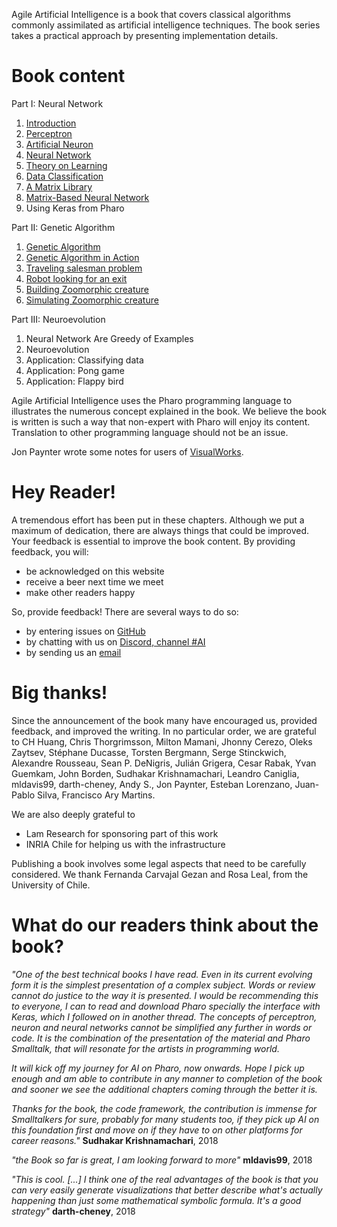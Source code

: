 
Agile Artificial Intelligence is a book that covers classical algorithms commonly assimilated as artificial intelligence techniques. The book series takes a practical approach by presenting implementation details. 

# Book content

Part I: Neural Network
1. [Introduction](./book/build/01-Introduction.html)
1. [Perceptron](./book/build/02-Perceptron.html)
1. [Artificial Neuron](./book/build/03-Neuron.html)
1. [Neural Network](./book/build/04-NeuralNetwork.html)
1. [Theory on Learning](./book/build/05-Learning.html)
1. [Data Classification](./book/build/06-Data.html)
1. [A Matrix Library](./book/build/07-MatrixLibrary.html)
1. [Matrix-Based Neural Network](./book/build/08-MatrixNN.html)
1. Using Keras from Pharo

Part II: Genetic Algorithm
1. [Genetic Algorithm](./book/build/10-GeneticAlgorithm.html)
1. [Genetic Algorithm in Action](./book/build/11-GAExamples.html)
1. [Traveling salesman problem](./book/build/12-TravelingSalesmanProblem.html)
1. [Robot looking for an exit](./book/build/13-Robot.html)
1. [Building Zoomorphic creature](./book/build/14-Zoomorphic.html)
1. [Simulating Zoomorphic creature](./book/build/15-ZoomorphicSimulation.html)

Part III: Neuroevolution
1. Neural Network Are Greedy of Examples
1. Neuroevolution
1. Application: Classifying data
1. Application: Pong game
1. Application: Flappy bird

Agile Artificial Intelligence uses the Pharo programming language to illustrates the numerous concept explained in the book. We believe the book is written is such a way that non-expert with Pharo will enjoy its content. Translation to other programming language should not be an issue.

Jon Paynter wrote some notes for users of [VisualWorks](./noteForVWUsers.txt).

# Hey Reader!

A tremendous effort has been put in these chapters. Although we put a maximum of dedication, there are always things that could be improved. Your feedback is essential to improve the book content. By providing feedback, you will:

- be acknowledged on this website
- receive a beer next time we meet
- make other readers happy

So, provide feedback! There are several ways to do so: 

- by entering issues on [GitHub](https://github.com/AgileArtificialIntelligence)
- by chatting with us on [Discord, channel #AI](http://pharo.org/community)
- by sending us an [email](mailto:alexandre.bergel@me.com)

# Big thanks!
Since the announcement of the book many have encouraged us, provided feedback, and improved the writing. In no particular order, we are grateful to 
CH Huang, Chris Thorgrimsson, Milton Mamani, Jhonny Cerezo, Oleks Zaytsev, Stéphane Ducasse, Torsten Bergmann, Serge Stinckwich, Alexandre Rousseau, Sean P. DeNigris, Julián Grigera, Cesar Rabak, Yvan Guemkam, John Borden, Sudhakar Krishnamachari, Leandro Caniglia, mldavis99, darth-cheney, Andy S., Jon Paynter, Esteban Lorenzano, Juan-Pablo Silva, Francisco Ary Martins.

We are also deeply grateful to 
- Lam Research for sponsoring part of this work
- INRIA Chile for helping us with the infrastructure

Publishing a book involves some legal aspects that need to be carefully considered. We thank Fernanda Carvajal Gezan and Rosa Leal, from the University of Chile.

# What do our readers think about the book?

_"One of the best technical books I have read. Even in its current evolving form it is the simplest presentation of a complex subject. Words or review cannot do justice to the way it is presented. I would be recommending this to everyone, I can to read and download Pharo specially the interface with Keras, which I followed on in another thread.  The concepts of perceptron, neuron and neural networks cannot be simplified any further in words or code. It is the combination of the presentation of the material and Pharo Smalltalk, that will resonate for the artists in programming world._

_It will kick off my journey for AI on Pharo, now onwards. Hope I pick up enough and am able to contribute in any manner to completion of the book and sooner we see the additional chapters coming through the better it is._

_Thanks for the book, the code framework, the contribution is immense for Smalltalkers for sure, probably for many students too, if they pick up AI on this foundation first and move on if they have to on other platforms for career reasons."_ **Sudhakar Krishnamachari**, 2018

_"the Book so far is great, I am looking forward to more"_ **mldavis99**, 2018

_"This is cool. [...] I think one of the real advantages of the book is that you can very easily generate visualizations that better describe what's actually happening than just some mathematical symbolic formula. It's a good strategy"_ **darth-cheney**, 2018


